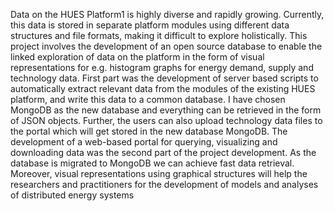 Data on the HUES Platform1 is highly diverse and rapidly growing. Currently, this data is stored in separate platform modules using different data structures and file formats, making it difficult to explore holistically. This project involves the development of an open source database to enable the linked exploration of data on the platform in the form of visual representations for e.g. histogram graphs for energy demand, supply and technology data.
First part was the development of server based scripts to automatically extract relevant data from the modules of the existing HUES platform, and write this data to a common database. I have chosen MongoDB as the new database and everything can be retrieved in the form of JSON objects. Further, the users can also upload technology data files to the portal which will get stored in the new database MongoDB.
The development of a web-based portal for querying, visualizing and downloading data was the second part of the project development. As the database is migrated to MongoDB we can achieve fast data retrieval. Moreover, visual representations using graphical structures will help the researchers and practitioners for the development of models and analyses of distributed energy systems
